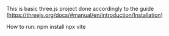 ﻿This is basic three.js project done accordingly to the guide (https://threejs.org/docs/#manual/en/introduction/Installation)

How to run:
npm install
npx vite